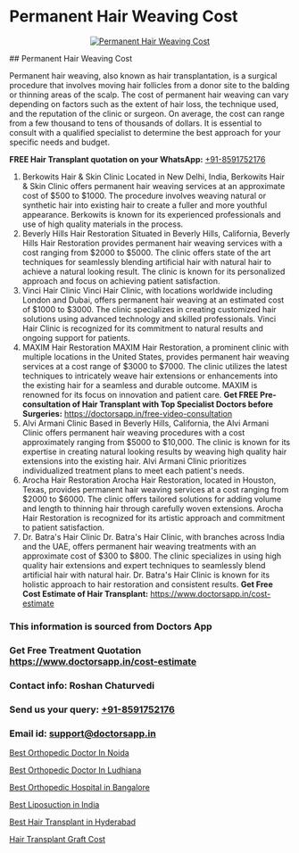# Permanent Hair Weaving Cost

<p align="center">
  <a href="https://doctorsapp.co.in/uploads/treatment_image/Finding%20the%20best%20hair%20clinic.jpg">
    <img src="https://doctorsapp.co.in/treatment/hair-transplant" alt="Permanent Hair Weaving Cost">
  </a>
</p>
## Permanent Hair Weaving Cost

Permanent hair weaving, also known as hair transplantation, is a surgical procedure that involves moving hair follicles from a donor site to the balding or thinning areas of the scalp. The cost of permanent hair weaving can vary depending on factors such as the extent of hair loss, the technique used, and the reputation of the clinic or surgeon. On average, the cost can range from a few thousand to tens of thousands of dollars. It is essential to consult with a qualified specialist to determine the best approach for your specific needs and budget.

**FREE Hair Transplant quotation on your WhatsApp:**  [+91-8591752176](https://api.whatsapp.com/send?phone=8591752176)

1) Berkowits Hair & Skin Clinic
Located in New Delhi, India, Berkowits Hair & Skin Clinic offers permanent hair weaving services at an approximate cost of $500 to $1000. The procedure involves weaving natural or synthetic hair into existing hair to create a fuller and more youthful appearance. Berkowits is known for its experienced professionals and use of high quality materials in the process.
2) Beverly Hills Hair Restoration
Situated in Beverly Hills, California, Beverly Hills Hair Restoration provides permanent hair weaving services with a cost ranging from $2000 to $5000. The clinic offers state of the art techniques for seamlessly blending artificial hair with natural hair to achieve a natural looking result. The clinic is known for its personalized approach and focus on achieving patient satisfaction.
3) Vinci Hair Clinic
Vinci Hair Clinic, with locations worldwide including London and Dubai, offers permanent hair weaving at an estimated cost of $1000 to $3000. The clinic specializes in creating customized hair solutions using advanced technology and skilled professionals. Vinci Hair Clinic is recognized for its commitment to natural results and ongoing support for patients.
4) MAXIM Hair Restoration
MAXIM Hair Restoration, a prominent clinic with multiple locations in the United States, provides permanent hair weaving services at a cost range of $3000 to $7000. The clinic utilizes the latest techniques to intricately weave hair extensions or enhancements into the existing hair for a seamless and durable outcome. MAXIM is renowned for its focus on innovation and patient care.
**Get FREE Pre-consultation of Hair Transplant with Top Specialist Doctors before Surgeries:** https://doctorsapp.in/free-video-consultation
5) Alvi Armani Clinic
Based in Beverly Hills, California, the Alvi Armani Clinic offers permanent hair weaving procedures with a cost approximately ranging from $5000 to $10,000. The clinic is known for its expertise in creating natural looking results by weaving high quality hair extensions into the existing hair. Alvi Armani Clinic prioritizes individualized treatment plans to meet each patient's needs.
6) Arocha Hair Restoration
Arocha Hair Restoration, located in Houston, Texas, provides permanent hair weaving services at a cost ranging from $2000 to $6000. The clinic offers tailored solutions for adding volume and length to thinning hair through carefully woven extensions. Arocha Hair Restoration is recognized for its artistic approach and commitment to patient satisfaction.
7) Dr. Batra's Hair Clinic
Dr. Batra's Hair Clinic, with branches across India and the UAE, offers permanent hair weaving treatments with an approximate cost of $300 to $800. The clinic specializes in using high quality hair extensions and expert techniques to seamlessly blend artificial hair with natural hair. Dr. Batra's Hair Clinic is known for its holistic approach to hair restoration and consistent results.
**Get Free Cost Estimate of Hair Transplant:** https://www.doctorsapp.in/cost-estimate

### This information is sourced from Doctors App 
### Get Free Treatment Quotation https://www.doctorsapp.in/cost-estimate
### Contact info: Roshan Chaturvedi 
### Send us your query: [+91-8591752176](https://api.whatsapp.com/send?phone=8591752176) 
### Email id: support@doctorsapp.in

[Best Orthopedic Doctor In Noida](https://www.linkedin.com/pulse/best-orthopedic-doctor-noida-doctorsapp-chittagong-amaue?trackingId=JAPdyUOE9TwT6UE3wtmroQ%3D%3D&lipi=urn%3Ali%3Apage%3Ad_flagship3_company_admin%3BK7pDwyqSQgabgpAl1%2Bo97w%3D%3D)

[Best Orthopedic Doctor In Ludhiana](https://www.linkedin.com/pulse/best-orthopedic-doctor-ludhiana-doctorsapp-dhaka-g1e3e?trackingId=qYOUKSX%2BSBkG2fPAj9zdzQ%3D%3D&lipi=urn%3Ali%3Apage%3Ad_flagship3_company_admin%3Bo%2BosOGJBSO63YocmsfjAZA%3D%3D)

[Best Orthopedic Hospital in Bangalore](https://medium.com/@vanshmehar12/best-orthopedic-hospital-in-bangalore-e6e14b6076b2)

[Best Liposuction in India](https://medium.com/@akashbhatt14/best-liposuction-in-india-36213de65b1d)

[Best Hair Transplant in Hyderabad](https://doctors-apps.github.io/doctorsapp/best-hair-transplant-in-hyderabad)

[Hair Transplant Graft Cost](https://doctors-apps.github.io/doctorsapp/hair-transplant-graft-cost)

